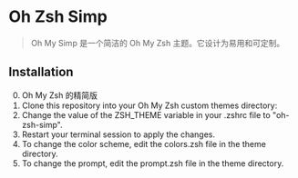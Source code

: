 # Oh Zsh Simp
> Oh My Simp 是一个简洁的 Oh My Zsh 主题。它设计为易用和可定制。

## Installation
0. Oh My Zsh 的精简版 
1. Clone this repository into your Oh My Zsh custom themes directory:
2. Change the value of the ZSH_THEME variable in your .zshrc file to "oh-zsh-simp".
3. Restart your terminal session to apply the changes.
4. To change the color scheme, edit the colors.zsh file in the theme directory.
5. To change the prompt, edit the prompt.zsh file in the theme directory.
